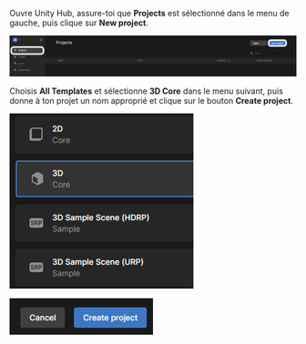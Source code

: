 Ouvre Unity Hub, assure-toi que **Projects** est sélectionné dans le menu de gauche, puis clique sur **New project**.

![Les options Projects et New project affichées dans Unity Hub.](images/new_project.png)

Choisis **All Templates** et sélectionne **3D Core** dans le menu suivant, puis donne à ton projet un nom approprié et clique sur le bouton **Create project**.

![3D Core mis en évidence dans Unity Hub.](images/3d_core.png)

![Le bouton Create project affiché dans Unity Hub.](images/create_project.png)
